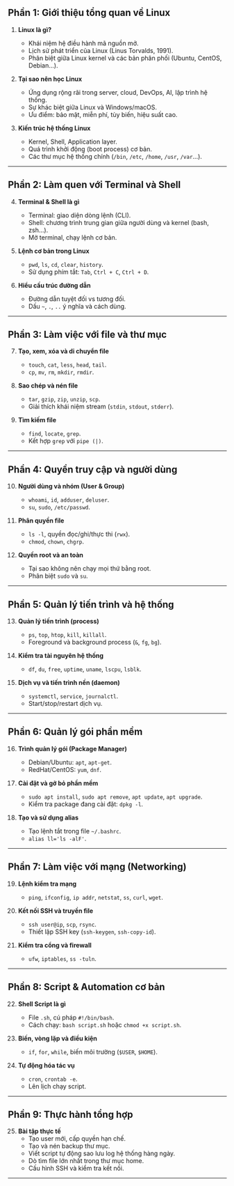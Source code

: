 ## Phần 1: Giới thiệu tổng quan về Linux

1. **Linux là gì?**

   - Khái niệm hệ điều hành mã nguồn mở.
   - Lịch sử phát triển của Linux (Linus Torvalds, 1991).
   - Phân biệt giữa Linux kernel và các bản phân phối (Ubuntu, CentOS, Debian...).

2. **Tại sao nên học Linux**

   - Ứng dụng rộng rãi trong server, cloud, DevOps, AI, lập trình hệ thống.
   - Sự khác biệt giữa Linux và Windows/macOS.
   - Ưu điểm: bảo mật, miễn phí, tùy biến, hiệu suất cao.

3. **Kiến trúc hệ thống Linux**
   - Kernel, Shell, Application layer.
   - Quá trình khởi động (boot process) cơ bản.
   - Các thư mục hệ thống chính (`/bin`, `/etc`, `/home`, `/usr`, `/var`...).

---

## Phần 2: Làm quen với Terminal và Shell

4. **Terminal & Shell là gì**

   - Terminal: giao diện dòng lệnh (CLI).
   - Shell: chương trình trung gian giữa người dùng và kernel (bash, zsh...).
   - Mở terminal, chạy lệnh cơ bản.

5. **Lệnh cơ bản trong Linux**

   - `pwd`, `ls`, `cd`, `clear`, `history`.
   - Sử dụng phím tắt: `Tab`, `Ctrl + C`, `Ctrl + D`.

6. **Hiểu cấu trúc đường dẫn**
   - Đường dẫn tuyệt đối vs tương đối.
   - Dấu `~`, `.`, `..` ý nghĩa và cách dùng.

---

## Phần 3: Làm việc với file và thư mục

7. **Tạo, xem, xóa và di chuyển file**

   - `touch`, `cat`, `less`, `head`, `tail`.
   - `cp`, `mv`, `rm`, `mkdir`, `rmdir`.

8. **Sao chép và nén file**

   - `tar`, `gzip`, `zip`, `unzip`, `scp`.
   - Giải thích khái niệm stream (`stdin`, `stdout`, `stderr`).

9. **Tìm kiếm file**
   - `find`, `locate`, `grep`.
   - Kết hợp `grep` với `pipe (|)`.

---

## Phần 4: Quyền truy cập và người dùng

10. **Người dùng và nhóm (User & Group)**

    - `whoami`, `id`, `adduser`, `deluser`.
    - `su`, `sudo`, `/etc/passwd`.

11. **Phân quyền file**

    - `ls -l`, quyền đọc/ghi/thực thi (`rwx`).
    - `chmod`, `chown`, `chgrp`.

12. **Quyền root và an toàn**
    - Tại sao không nên chạy mọi thứ bằng root.
    - Phân biệt `sudo` và `su`.

---

## Phần 5: Quản lý tiến trình và hệ thống

13. **Quản lý tiến trình (process)**

    - `ps`, `top`, `htop`, `kill`, `killall`.
    - Foreground và background process (`&`, `fg`, `bg`).

14. **Kiểm tra tài nguyên hệ thống**

    - `df`, `du`, `free`, `uptime`, `uname`, `lscpu`, `lsblk`.

15. **Dịch vụ và tiến trình nền (daemon)**
    - `systemctl`, `service`, `journalctl`.
    - Start/stop/restart dịch vụ.

---

## Phần 6: Quản lý gói phần mềm

16. **Trình quản lý gói (Package Manager)**

    - Debian/Ubuntu: `apt`, `apt-get`.
    - RedHat/CentOS: `yum`, `dnf`.

17. **Cài đặt và gỡ bỏ phần mềm**

    - `sudo apt install`, `sudo apt remove`, `apt update`, `apt upgrade`.
    - Kiểm tra package đang cài đặt: `dpkg -l`.

18. **Tạo và sử dụng alias**
    - Tạo lệnh tắt trong file `~/.bashrc`.
    - `alias ll='ls -alF'`.

---

## Phần 7: Làm việc với mạng (Networking)

19. **Lệnh kiểm tra mạng**

    - `ping`, `ifconfig`, `ip addr`, `netstat`, `ss`, `curl`, `wget`.

20. **Kết nối SSH và truyền file**

    - `ssh user@ip`, `scp`, `rsync`.
    - Thiết lập SSH key (`ssh-keygen`, `ssh-copy-id`).

21. **Kiểm tra cổng và firewall**
    - `ufw`, `iptables`, `ss -tuln`.

---

## Phần 8: Script & Automation cơ bản

22. **Shell Script là gì**

    - File `.sh`, cú pháp `#!/bin/bash`.
    - Cách chạy: `bash script.sh` hoặc `chmod +x script.sh`.

23. **Biến, vòng lặp và điều kiện**

    - `if`, `for`, `while`, biến môi trường (`$USER`, `$HOME`).

24. **Tự động hóa tác vụ**
    - `cron`, `crontab -e`.
    - Lên lịch chạy script.

---

## Phần 9: Thực hành tổng hợp

25. **Bài tập thực tế**
    - Tạo user mới, cấp quyền hạn chế.
    - Tạo và nén backup thư mục.
    - Viết script tự động sao lưu log hệ thống hàng ngày.
    - Dò tìm file lớn nhất trong thư mục home.
    - Cấu hình SSH và kiểm tra kết nối.

---
